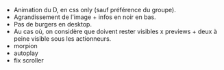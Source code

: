  * Animation du D, en css only (sauf préférence du groupe).
 * Agrandissement de l'image + infos en noir en bas.
 * Pas de burgers en desktop.
 * Au cas où, on considère que doivent rester visibles x previews + deux à peine visible sous les actionneurs.
 * morpion
 * autoplay
 * fix scroller
